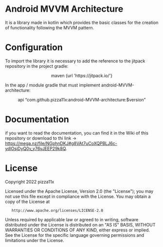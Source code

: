 # Android MVVM Architecture
It is a library made in kotlin which provides the basic classes for the creation of functionality following the MVVM pattern.

# Configuration
To import the library it is necessary to add the reference to the jitpack repository in the project gradle:
<p align="center">
maven {url 'https://jitpack.io/'}
</p>

In the app / module gradle that must implement android-MVVM-architecture:
<p align="center">
api “com.github.pizza11x:android-MVVM-architecture:$version”
</p>

# Documentation
if you want to read the documentation, you can find it in the Wiki of this repository or download to thi link -> https://mega.nz/file/NGphnDKJ#g8VAt7uCoXQPBLJ6c-ydlOsjDyQ0v_y76vJEEP29k8Q.

# License
Copyright 2022 pizza11x

Licensed under the Apache License, Version 2.0 (the "License");
you may not use this file except in compliance with the License.
You may obtain a copy of the License at

       http://www.apache.org/licenses/LICENSE-2.0

Unless required by applicable law or agreed to in writing, software
distributed under the License is distributed on an "AS IS" BASIS,
WITHOUT WARRANTIES OR CONDITIONS OF ANY KIND, either express or implied.
See the License for the specific language governing permissions and
limitations under the License.
